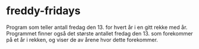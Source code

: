 # freddy-fridays

Program som teller antall fredag den 13. for hvert år i en gitt rekke med år. Programmet finner også det største antallet fredag den 13. som forekommer på et år i rekken, og viser de av årene hvor dette forekommer. 
